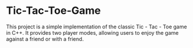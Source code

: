 # Tic-Tac-Toe-Game
This project is a simple implementation of the classic Tic - Tac - Toe game in C++. It provides two player modes, allowing users to enjoy the game against a friend or with a friend. 
